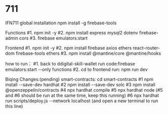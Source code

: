 # 711

IFN711
global installation
npm install -g firebase-tools

Functions
#1. npm init -y
#2. npm install express mysql2 dotenv firebase-admin cors
#3. firebase emulators:start

Frontend
#1. npm init -y
#2. npm install firebase axios ethers react-router-dom firebase-tools ethers
#3. npm install @mantine/core @mantine/hooks

how to run：
#1. back to ddigital-skill-wallet run code:firebase emulators:start --only functions
#2. cd to frontend run: npm run dev


Biqing Changes:(pending)
smart-contracts:
cd smart-contracts
#1 npm install --save-dev hardhat
#2 npm install --save-dev solc
#3 npm install @openzeppelin/contracts
#4 npx hardhat compile
#5 npx hardhat node        (#5 and #6 should be run at the same time, keep this running)
#6 npx hardhat run scripts/deploy.js --network localhost (and open a new terminal to run this line)






